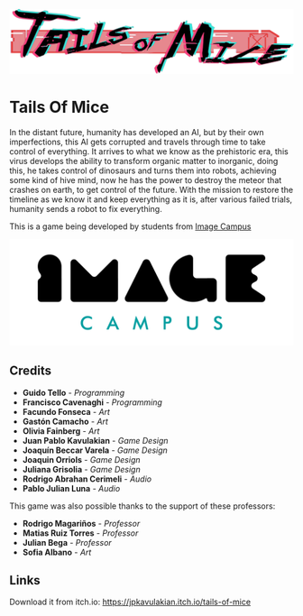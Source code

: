 <p align="center">
  <a href="https://jpkavulakian.itch.io/tails-of-mice">
	<img src="logo.png" alt="Tails Of Mice"/>
  </a> 
</p>

# Tails Of Mice

In the distant future, humanity has developed an AI, but by their own imperfections, this AI gets corrupted and travels through time to take control of everything.
It arrives to what we know as the prehistoric era, this virus develops the ability to transform organic matter to inorganic, doing this, he takes control of dinosaurs and turns them into robots, achieving some kind of hive mind, now he has the power to destroy the meteor that crashes on earth, to get control of the future.
With the mission to restore the timeline as we know it and keep everything as it is, after various failed trials, humanity sends a robot to fix everything.

This is a game being developed by students from <a href="https://www.imagecampus.edu.ar/">Image Campus</a>

<p align="center">
  <a href="https://www.imagecampus.edu.ar/">
    <img src="logo-image-campus.png" alt="Image Campus"/>
  </a> 
</p>


## Credits

- **Guido Tello** - *Programming*
- **Francisco Cavenaghi** - *Programming*
- **Facundo Fonseca** - *Art*
- **Gastón Camacho** - *Art*
- **Olivia Fainberg** - *Art*
- **Juan Pablo Kavulakian** - *Game Design*
- **Joaquín Beccar Varela** - *Game Design*
- **Joaquin Orriols** - *Game Design*
- **Juliana Grisolia** - *Game Design*
- **Rodrigo Abrahan Cerimeli** - *Audio*
- **Pablo Julian Luna** - *Audio*

This game was also possible thanks to the support of these professors:

- **Rodrigo Magariños** - *Professor*
- **Matias Ruiz Torres** - *Professor*
- **Julian Bega** - *Professor*
- **Sofia Albano** - *Art*

## Links

Download it from itch.io: https://jpkavulakian.itch.io/tails-of-mice
 
